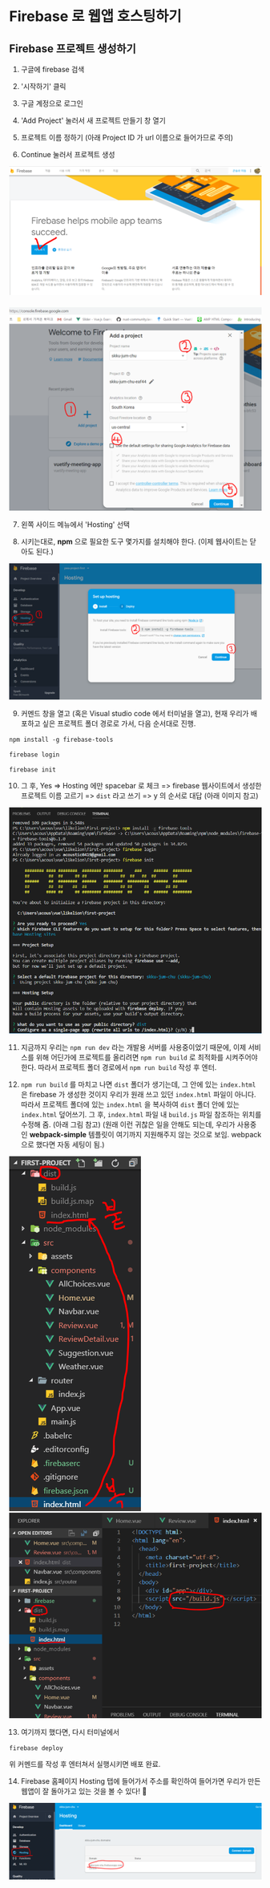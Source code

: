 # Firebase 로 웹앱 호스팅하기

## Firebase 프로젝트 생성하기

1. 구글에 firebase 검색

1. '시작하기' 클릭

1. 구글 계정으로 로그인

1. 'Add Project' 눌러서 새 프로젝트 만들기 창 열기

1. 프로젝트 이름 정하기 (아래 Project ID 가 url 이름으로 들어가므로 주의)

1. Continue 눌러서 프로젝트 생성

<img src="/images/firebase1.png" />
<br/>
<img src="/images/firebase2.png" style="margin-top: 20px;" />

7. 왼쪽 사이드 메뉴에서 'Hosting' 선택

8. 시키는대로, **npm** 으로 필요한 도구 몇가지를 설치해야 한다. (이제 웹사이트는 닫아도 된다.)

<img src="/images/firebase3.png" />

9. 커멘드 창을 열고 (혹은 Visual studio code 에서 터미널을 열고), 현재 우리가 배포하고 싶은 프로젝트 폴더 경로로 가서, 다음 순서대로 진행. 

```
npm install -g firebase-tools
```
```
firebase login
```
```
firebase init
```

10. 그 후, Yes => Hosting 에만 spacebar 로 체크 => firebase 웹사이트에서 생성한 프로젝트 이름 고르기 => `dist` 라고 쓰기 => y 의 순서로 대답 (아래 이미지 참고)

<img src="/images/firebaseDeploy1.png" />

11. 지금까지 우리는 `npm run dev` 라는 개발용 서버를 사용중이었기 때문에, 이제 서비스를 위해 어딘가에 프로젝트를 올리려면 `npm run build` 로 최적화를 시켜주어야 한다. 따라서 프로젝트 폴더 경로에서 `npm run build` 작성 후 엔터.

12. `npm run build` 를 마치고 나면 `dist` 폴더가 생기는데, 그 안에 있는 `index.html` 은 firebase 가 생성한 것이지 우리가 원래 쓰고 있던 `index.html` 파일이 아니다. 따라서 프로젝트 폴더에 있는 `index.html` 을 복사하여 `dist` 폴더 안에 있는 `index.html` 덮어쓰기. 그 후, `index.html` 파일 내 `build.js` 파일 참조하는 위치를 수정해 줌. (아래 그림 참고) (원래 이런 귀찮은 일을 안해도 되는데, 우리가 사용중인 **webpack-simple** 템플릿이 여기까지 지원해주지 않는 것으로 보임. webpack 으로 했다면 자동 세팅이 됨.)

<img src="/images/firebaseDeploy2.png" />

<img src="/images/firebaseDeploy3.png" />

13. 여기까지 했다면, 다시 터미널에서

```
firebase deploy
```

위 커멘드를 작성 후 엔터쳐서 실행시키면 배포 완료. 

14. Firebase 홈페이지 Hosting 탭에 들어가서 주소를 확인하여 들어가면 우리가 만든 웹앱이 잘 돌아가고 있는 것을 볼 수 있다! :tada:

<img src="/images/firebaseDeploy4.png" />